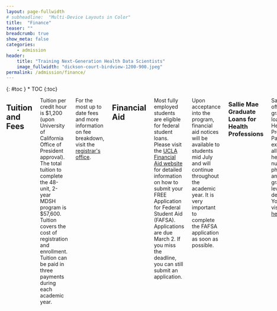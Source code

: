 ```yaml
---
layout: page-fullwidth
# subheadline:  "Multi-Device Layouts in Color"
title:  "Finance"
teaser: ""
breadcrumb: true
show_meta: false
categories:
    - admission
header:
    title: "Training Next-Generation Health Data Scientists"
    image_fullwidth: "dickson-court-birdview-1200-900.jpeg"
permalink: /admission/finance/
---
```


<div class="row">
<div class="medium-4 medium-push-8 columns" markdown="1">
<div class="panel radius" markdown="1">
{: #toc }
*  TOC
{:toc}
</div>
</div><!-- /.medium-4.columns -->

<div class="medium-8 medium-pull-4 columns" markdown="1">

## Tuition and Fees

Tuition per credit hour is $1,200 (upon University of California Office of President approval). The total tuition to complete the 48-unit, 2-year MDSH program is $57,600. Tuition covers the cost of registration and enrollment. Tuition can be paid in three payments during each academic year.

For the most up to date fees and more information on fee breakdown, visit
the [registrar's office](https://sa.ucla.edu/RO/Fees/Public/public-fees). 

## Financial Aid

Most fully employed students are eligible for federal student loans. Please visit the [UCLA Financial Aid website](http://www.financialaid.ucla.edu/) for detailed information on how to submit your FREE Application for Federal Student Aid (FAFSA). Applications are due March 2. If you miss the deadline, you can still submit an application. 

Upon acceptance into the program, financial aid notices will be available to students mid July and will continue throughout the academic year. It is very important to complete the FAFSA application as soon as possible. 

### Sallie Mae Graduate Loans for Health Professions

Sallie Mae offers graduate loans for Health Professions. Pay for your expenses in allied health, nursing, pharmacy, and other graduate-level health degrees. You can visit the site [here](https://www.salliemae.com/student-loans/graduate-student-loans/health-professions-graduate-loan/?lnkid=SM-GradHP-loanoptions-healthprofessions.). 

## Scholarships

### MDSH Student Scholarships

The MDSH Program offers annual scholarships to currently enrolled MDSH students based on need and/or merit. [Sign up](https://uclahs.az1.qualtrics.com/jfe/form/SV_0xFyH6DBXYrRzgi) to be notified of upcoming MDSH scholarship opportunities. 
<!--Applications will become available during Spring quarter.-->

### Sallie Mae Graduate School Scholarship Tool

Sallie Mae has a tool to help find scholarships for graduate school. You can visit the search tool [here](https://www.salliemae.com/student-loans/graduate-school-information/graduate-school-scholarships/).

## Veterans and Military Service Members

There are several [educational benefits](https://veterans.ucla.edu/benefits/educational-benefits) that may be available for Veterans or enlisted service members, including [VA GI Bill Benefits](https://www.va.gov/education/about-gi-bill-benefits/) and [Tuition Assistance](https://veterans.ucla.edu/dod-tuition-assistance). 

For more information, contact the [UCLA Veteran Resource Center](https://veterans.ucla.edu/), or speak with your Education services Officer or Counselor within your Military Service. 


</div><!-- /.medium-8.columns -->
</div><!-- /.row -->

